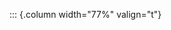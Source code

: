 <!-- Copyright (C) 2024  Kevin Sandom -->
<!-- Begin a new column of width 77%. -->

::: {.column width="77%" valign="t"}
